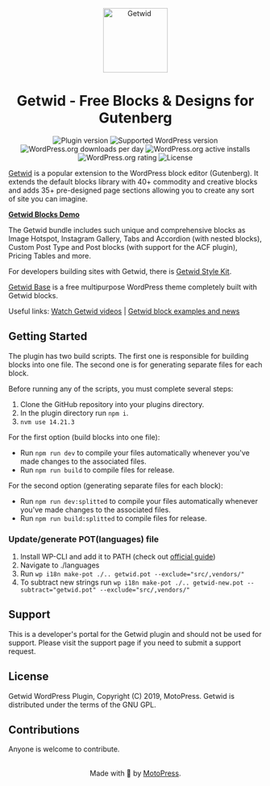 <p align="center">
  <a href="https://wordpress.org/plugins/getwid/">
    <img src="https://ps.w.org/getwid/assets/icon.svg" alt="Getwid" width="128" height="128">
  </a>
</p>

<h1 align="center">Getwid - Free Blocks & Designs for Gutenberg</h1>

<p align="center">
<img src="https://img.shields.io/wordpress/plugin/v/getwid" alt="Plugin version">
<img src="https://img.shields.io/wordpress/plugin/wp-version/getwid" alt="Supported WordPress version">
<img src="https://img.shields.io/wordpress/plugin/dd/getwid" alt="WordPress.org downloads per day">
<img src="https://img.shields.io/wordpress/plugin/installs/getwid" alt="WordPress.org active installs">
<img src="https://img.shields.io/wordpress/plugin/rating/getwid" alt="WordPress.org rating">
<img src="https://img.shields.io/badge/license-GPL--2.0%2B-blue.svg?style=flat" alt="License">
</p>

[Getwid](https://wordpress.org/plugins/getwid/) is a popular extension to the WordPress block editor (Gutenberg). It extends the default blocks library with 40+ commodity and creative blocks and adds 35+ pre-designed page sections allowing you to create any sort of site you can imagine.

**[Getwid Blocks Demo](https://getwid.getmotopress.com/)**

The Getwid bundle includes such unique and comprehensive blocks as Image Hotspot, Instagram Gallery, Tabs and Accordion (with nested blocks), Custom Post Type and Post blocks (with support for the ACF plugin), Pricing Tables and more.

For developers building sites with Getwid, there is [Getwid Style Kit](https://github.com/motopress/getwid-style-kit).

[Getwid Base](https://github.com/motopress/getwid-base) is a free multipurpose WordPress theme completely built with Getwid blocks.

Useful links: [Watch Getwid videos](https://www.youtube.com/playlist?list=PLbDImkyrISyLX7CwC1bHWTwJLwlBBmrhp) | [Getwid block examples and news](https://motopress.com/blog/category/getwid-gutenberg-blocks/)

## Getting Started
The plugin has two build scripts. The first one is responsible for building blocks into one file. The second one is for generating separate files for each block.

Before running any of the scripts, you must complete several steps:
1. Clone the GitHub repository into your plugins directory.
1. In the plugin directory run `npm i`.
1. `nvm use 14.21.3`

For the first option (build blocks into one file):
* Run `npm run dev` to compile your files automatically whenever you've made changes to the associated files.
* Run `npm run build` to compile files for release.

For the second option (generating separate files for each block):
* Run `npm run dev:splitted` to compile your files automatically whenever you've made changes to the associated files.
* Run `npm run build:splitted` to compile files for release.

### Update/generate POT(languages) file
1. Install WP-CLI and add it to PATH (check out [official guide](https://wp-cli.org/#installing))
1. Navigate to ./languages
1. Run `wp i18n make-pot ./.. getwid.pot --exclude="src/,vendors/"`
1. To subtract new strings run `wp i18n make-pot ./.. getwid-new.pot --subtract="getwid.pot" --exclude="src/,vendors/"`

## Support
This is a developer's portal for the Getwid plugin and should not be used for support. Please visit the support page if you need to submit a support request.

## License
Getwid WordPress Plugin, Copyright (C) 2019, MotoPress.
Getwid is distributed under the terms of the GNU GPL.

## Contributions
Anyone is welcome to contribute.

<p align="center">
    <br/>
    Made with 💙 by <a href="https://motopress.com/">MotoPress</a>.<br/>
</p>
